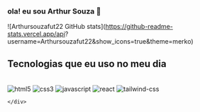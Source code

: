 ### ola! eu sou Arthur Souza 👋

![Arthursouzafut22 GitHub stats](https://github-readme-stats.vercel.app/api? username=Arthursouzafut22&show_icons=true&theme=merko)

## Tecnologias que eu uso no meu dia 

<div style="display: inline-block;"><br>
        <img align="center" src="ttps://img.shields.io/badge/HTML5-E34F26?style=for-the-badge&logo=html5&logoColor=white" alt="html5">
        <img align="center" src="https://img.shields.io/badge/CSS3-1572B6?style=for-the-badge&logo=css3&logoColor=white" alt="css3">
        <img align="center" src="https://img.shields.io/badge/JavaScript-323330?style=for-the-badge&logo=javascript&logoColor=F7DF1E" alt="javascript">
        <img align="center" src="https://img.shields.io/badge/React-20232A?style=for-the-badge&logo=react&logoColor=61DAFB" alt="react">
        <img align="center" src="https://img.shields.io/badge/Tailwind_CSS-38B2AC?style=for-the-badge&logo=tailwind-css&logoColor=white" alt="tailwind-css">
        
    </div>






